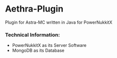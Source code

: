 # Aethra-Plugin
Plugin for Astra-MC written in Java for PowerNukkitX

### Technical Information:
- PowerNukkitX as its Server Software
- MongoDB as its Database
